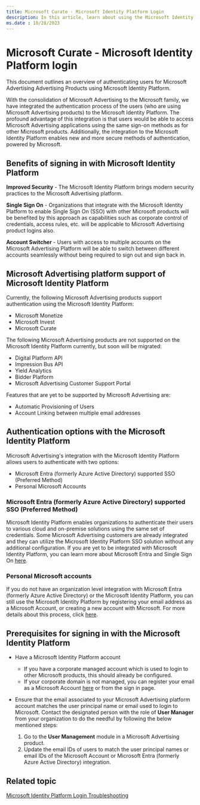 ```yaml
---
title: Microsoft Curate - Microsoft Identity Platform Login
description: In this article, learn about using the Microsoft Identity Platform to authenticate users for Microsoft Advertising Advertising Products.
ms.date : 10/28/2023
---
```


# Microsoft Curate - Microsoft Identity Platform login

This document outlines an overview of authenticating users for Microsoft Advertising Advertising Products using Microsoft Identity Platform.

With the consolidation of Microsoft Advertising to the Microsoft family, we have integrated the authentication process of the users (who are using Microsoft Advertising products) to the Microsoft Identity Platform. The profound advantage of this integration is that users would be able to access Microsoft Advertising applications using the same sign-on methods as for other Microsoft products. Additionally, the integration to the Microsoft Identity Platform enables new and more secure methods of authentication, powered by Microsoft.

## Benefits of signing in with Microsoft Identity Platform

**Improved Security** - The Microsoft Identity Platform brings modern security practices to the Microsoft Advertising platform.

**Single Sign On** - Organizations that integrate with the Microsoft Identity Platform to enable Single Sign On (SSO) with other Microsoft products will be benefited by this approach as capabilities such as corporate control of credentials, access rules, etc. will be applicable to Microsoft Advertising product logins also.

**Account Switcher** - Users with access to multiple accounts on the Microsoft Advertising Platform will be able to switch between different accounts
seamlessly without being required to sign out and sign back in.

## Microsoft Advertising platform support of Microsoft Identity Platform

Currently, the following Microsoft Advertising products support authentication using the Microsoft Identity Platform:

- Microsoft Monetize
- Microsoft Invest
- Microsoft Curate

The following Microsoft Advertising products are not supported on the Microsoft Identity Platform currently, but soon will be migrated:

- Digital Platform API
- Impression Bus API
- Yield Analytics
- Bidder Platform
- Microsoft Advertising Customer Support Portal

Features that are yet to be supported by Microsoft Advertising are:

- Automatic Provisioning of Users
- Account Linking between multiple email addresses

## Authentication options with the Microsoft Identity Platform

Microsoft Advertising's integration with the Microsoft Identity Platform allows users to authenticate with two options:

- Microsoft Entra (formerly Azure Active Directory) supported SSO (Preferred Method)
- Personal Microsoft Accounts

### Microsoft Entra (formerly Azure Active Directory) supported SSO (Preferred Method)

Microsoft Identity Platform enables organizations to authenticate their users to various cloud and on-premise solutions using the same set of credentials. Some Microsoft Advertising customers are already integrated and they can utilize the Microsoft Identity Platform SSO solution without any additional configuration. If you are yet to be integrated with Microsoft Identity Platform, you can learn more about Microsoft Entra and Single Sign On [here](https://www.microsoft.com/en-us/security/business/identity-access/microsoft-entra-single-sign-on).

### Personal Microsoft accounts

If you do not have an organization level integration with Microsoft Entra (formerly Azure Active Directory) or the Microsoft Identity Platform, you can still use the Microsoft Identity Platform by registering your email address as a Microsoft Account, or creating a new account with Microsoft. For more details about this process, click [here](https://account.microsoft.com/account/Account).

## Prerequisites for signing in with the Microsoft Identity Platform

- Have a Microsoft Identity Platform account
  - If you have a corporate managed account which is used to login to other Microsoft products, this should already be configured.
  - If your corporate domain is not managed, you can register your email as a Microsoft Account [here](https://account.microsoft.com/account/Account) or from the sign in page.

- Ensure that the email associated to your Microsoft Advertising platform account matches the user principal name or email used to login to Microsoft. Contact the designated person with the role of **User Manager** from your organization to do the needful by following the below mentioned steps:
  1. Go to the **User Management** module in a Microsoft Advertising product.
  1. Update the email IDs of users to match the user principal names or email IDs of the Microsoft Account or Microsoft Entra (formerly Azure Active Directory) integration.

## Related topic

[Microsoft Identity Platform Login Troubleshooting](microsoft-identity-platform-login-troubleshooting.md)
